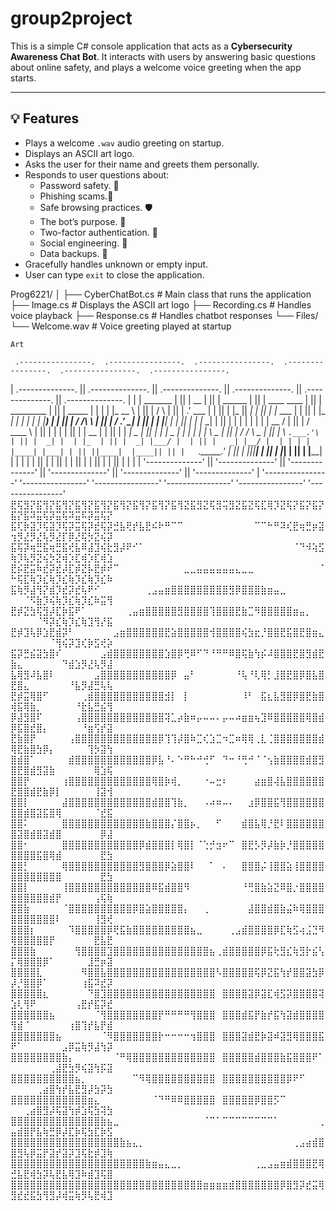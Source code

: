 # group2project
This is a simple C# console application that acts as a **Cybersecurity Awareness Chat Bot**. It interacts with users by answering basic questions about online safety, and plays a welcome voice greeting when the app starts.

---

## 💡 Features

- Plays a welcome `.wav` audio greeting on startup.
- Displays an ASCII art logo.
- Asks the user for their name and greets them personally.
- Responds to user questions about:
  - Password safety. 🔐
  - Phishing scams.🎣
  - Safe browsing practices. 🛡️
  - The bot’s purpose. 💬
  - Two-factor authentication. 🔑
  - Social engineering. 🧠
  - Data backups. 💾
- Gracefully handles unknown or empty input.
- User can type `exit` to close the application.

Prog6221/
│
├── CyberChatBot.cs    # Main class that runs the application
├── Image.cs           # Displays the ASCII art logo
├── Recording.cs       # Handles voice playback
├── Response.cs        # Handles chatbot responses
└── Files/
    └── Welcome.wav    # Voice greeting played at startup

    Art

     .----------------.  .----------------.  .----------------.  .----------------.  .----------------.  .----------------. 
| .--------------. || .--------------. || .--------------. || .--------------. || .--------------. || .--------------. |
| |  _______     | || |      __      | || |     ______   | || |  ____  ____  | || |  _________   | || |   _____      | |
| | |_   __ \    | || |     /  \     | || |   .' ___  |  | || | |_   ||   _| | || | |_   ___  |  | || |  |_   _|     | |
| |   | |__) |   | || |    / /\ \    | || |  / .'   \_|  | || |   | |__| |   | || |   | |_  \_|  | || |    | |       | |
| |   |  __ /    | || |   / ____ \   | || |  | |         | || |   |  __  |   | || |   |  _|  _   | || |    | |   _   | |
| |  _| |  \ \_  | || | _/ /    \ \_ | || |  \ `.___.'\  | || |  _| |  | |_  | || |  _| |___/ |  | || |   _| |__/ |  | |
| | |____| |___| | || ||____|  |____|| || |   `._____.'  | || | |____||____| | || | |_________|  | || |  |________|  | |
| |              | || |              | || |              | || |              | || |              | || |              | |
| '--------------' || '--------------' || '--------------' || '--------------' || '--------------' || '--------------' |
 '----------------'  '----------------'  '----------------'  '----------------'  '----------------'  '----------------' 
⣟⢯⣻⡝⣯⢻⡝⣯⢻⡝⣯⢻⡝⣯⢻⡝⣯⢻⡝⣯⢻⡝⣯⢻⡝⣯⢻⣝⣯⣻⣝⢯⣻⢭⣻⣝⣯⣝⢯⣏⢿⡹⣝⢯⡝⣯⡝⣯⡝⣯⡝⣯⠽⣭⢯⡽⣭⢯⠽⣭⠯⡽⣭⢯⡝
⣯⢏⡷⣽⡹⢯⣽⡹⢯⡽⣭⢯⡽⣞⢯⡽⣚⣧⢟⡞⣧⣟⠮⠗⠛⠉⠉⠀⠀⠀⠀⠀⠀⠀⠀⠀⠀⠀⠉⠉⠓⠛⠽⢎⣟⢶⣛⡶⣽⢲⡻⣜⡻⣜⢧⡻⣜⡏⡿⣜⢯⡳⣝⢮⡽
⣯⢯⡽⢶⣛⣯⢶⣛⣯⢞⣧⠿⣼⣹⢮⣗⣻⡼⠟⠊⠁⠀⠀⠀⠀⠀⠀⠀⠀⠀⠀⠀⠀⠀⠀⠀⠀⠀⠀⠀⠀⠀⠀⠀⠈⠙⠺⢵⣫⢷⡹⢧⡻⣝⢮⡳⣝⢾⡱⣏⢾⡱⣏⢾⣱
⣟⡮⣟⣭⠷⣞⡽⣞⡼⣏⡾⣝⡧⣟⡾⠞⠉⠀⠀⠀⠀⠀⠀⠀⠀⠀⠀⣀⣀⣤⣤⣤⣤⣤⣤⣄⣀⣀⠀⠀⠀⠀⠀⠀⠀⠀⠀⠀⠈⠓⢯⣏⢷⡹⣎⢷⡹⣎⢷⡹⣎⢷⡹⣎⠷
⣯⢷⡻⣼⢻⡝⣾⡹⣞⡽⣞⢧⠟⠊⠀⠀⠀⠀⠀⠀⠀⢀⣠⣤⣶⣿⣿⣿⣿⣿⣿⣿⣿⣿⣻⡿⣿⣿⣿⣷⣶⣤⣀⠀⠀⠀⠀⠀⠀⠀⠀⠈⠫⣷⡹⢮⢷⡹⣎⢷⡹⣎⠷⣭⢻
⣟⡾⣝⣳⢯⣻⡼⣏⡷⣯⠟⠁⠀⠀⠀⠀⠀⠀⢀⣤⣶⣿⣿⣿⣿⣿⣻⣿⣿⣿⣿⢹⣿⣿⣿⣟⣷⣉⠻⣿⣿⣿⣿⣿⣶⣤⡀⠀⠀⠀⠀⠀⠀⠈⠻⡽⣎⢷⡹⣎⢷⣹⢻⡜⣯
⣟⡾⣹⢧⡿⣱⣟⣾⡽⠃⠀⠀⠀⠀⠀⠀⣠⣶⣿⣿⣿⣿⣿⣿⣟⣵⣿⣿⣿⣿⣿⢺⣿⣿⣿⣿⢮⣳⣖⡘⣿⣿⣟⣯⣿⣟⣿⣶⣄⠀⠀⠀⠀⠀⠀⠈⢻⢮⡽⣹⢎⡷⣫⢞⡵
⣯⡽⣛⣮⣽⣳⣿⠎⠀⠀⠀⠀⠀⠀⣠⣾⣿⣿⣿⣿⣿⣿⣿⣿⣱⣿⡿⢛⠿⠋⠙⠘⠛⠛⠿⣿⢯⣷⢳⡮⠼⣿⣿⣿⣟⣿⣻⣾⣟⣷⣄⠀⠀⠀⠀⠀⠀⠙⣾⣱⡻⣜⢧⡻⣼
⣧⢿⣻⠼⣧⣿⠇⠀⠀⠀⠀⠀⠀⣠⣿⣿⣿⣿⣿⣿⣿⣿⣿⣿⣿⡿⠀⣤⠃⠀⠀⠀⠀⠀⠀⠘⢧⠘⢇⢿⡃⣸⣿⣟⣿⡿⣿⣧⣿⣟⣿⣄⠀⠀⠀⠀⠀⠀⠘⣧⡻⣼⣛⢧⢧
⣟⡾⣭⢿⣿⠋⠀⠀⠀⠀⠀⢀⣾⣿⣿⣿⣿⣿⣿⣿⣿⣿⣿⣿⣺⡇⠀⡇⠀⠀⠀⠀⠀⠀⠀⠀⠸⠃⠀⣯⣆⣧⣻⣿⡿⣿⣟⣷⣿⢾⣯⢿⣷⡀⠀⠀⠀⠀⠀⠘⣗⣧⣛⣮⢻
⡿⣼⣻⣿⠏⠀⠀⠀⠀⠀⢠⣿⣿⣿⣿⣿⣿⣿⣿⣿⣿⣿⣿⣿⢽⣁⡴⣷⠶⡤⠤⠤⠄⡤⠤⠴⣶⣶⢦⣹⠿⣿⣿⣿⣿⣿⢿⣿⣾⡿⣯⣿⣞⣿⡄⠀⠀⠀⠀⠀⠘⣶⢫⡞⣽
⣟⣷⣿⡟⠀⠀⠀⠀⠀⢠⣿⣿⣿⣿⣿⣿⣿⣿⣿⣿⣿⣿⣿⡿⢹⢹⡼⣿⠷⣉⢎⣱⣉⠲⣉⠶⢿⢿⢀⣇⢈⣿⣿⣿⣿⣿⣿⣿⣾⢿⣟⣷⣿⣳⡿⡄⠀⠀⠀⠀⠀⢹⡳⣽⢳
⣿⣾⣿⠁⠀⠀⠀⠀⠀⣾⣿⣿⣿⣿⣿⣿⣿⣿⣿⣿⣿⣿⡿⣧⠘⠄⠑⠛⠓⠚⢚⠋⠀⠙⠒⠘⢛⠚⠈⠈⢢⣷⣿⣿⣿⣿⣾⣿⣻⣿⣟⣿⣾⣻⣽⣷⠀⠀⠀⠀⠀⠀⢿⣱⢯
⣿⣿⡟⠀⠀⠀⠀⠀⢰⣿⣿⣿⣿⣿⣿⣿⣿⣿⣿⣿⣿⣿⢿⣿⡷⢾⡀⠀⠀⠀⠐⠤⣒⠆⠀⠀⠀⠀⣴⣶⣿⢼⣧⣿⣿⣿⣿⣿⣿⣟⣿⣿⣾⣟⣷⡿⡇⠀⠀⠀⠀⠀⢸⣽⢺
⣿⣿⡇⠀⠀⠀⠀⠀⣼⣿⣿⣿⣿⣿⣿⣿⣿⣿⣿⣿⣿⣿⣾⣿⣿⢹⣷⡀⠀⠀⠠⠴⠶⠤⠄⠀⠀⣰⡿⣿⣿⣯⢻⣿⣿⣿⣿⣿⣿⣿⣿⣾⣿⣽⣯⣿⢿⠀⠀⠀⠀⠀⠈⣞⣯
⣿⣿⠅⠀⠀⠀⠀⠀⣿⣿⣿⣿⣿⣿⣿⣿⣿⣿⣿⣿⣿⣷⣿⣿⣿⡌⣿⣿⡦⡀⠀⠀⠋⠀⠀⠀⣾⣿⣧⢿⡘⣟⠇⣿⣿⣿⣿⣿⣿⣿⣽⣿⣾⣿⣽⣾⣿⠀⠀⠀⠀⠀⠀⡿⣼
⣿⣿⠂⠀⠀⠀⠀⠀⣿⣿⣿⣿⣿⣿⣿⣿⣿⣿⣿⣿⡿⣾⣿⣿⣿⡇⢿⣿⡇⠈⢑⡚⣲⠖⠉⠀⣿⣟⡣⡻⡼⣷⡷⡘⣿⣿⣿⣿⣿⣿⣿⣿⣿⣯⣿⢿⣾⠀⠀⠀⠀⠀⠀⣟⣳
⣿⣿⡃⠀⠀⠀⠀⠀⢿⣿⣿⣿⣿⣿⣿⣿⣿⣿⣿⣿⣻⣿⣿⣿⡿⣵⣿⣿⠇⠀⠀⠁⠀⠄⠀⠀⣿⣿⣿⡬⢸⣿⣿⣵⢸⣿⣿⣿⣿⣿⣿⣿⣿⣿⣿⣿⣿⠀⠀⠀⠀⠀⠀⣟⣳
⣿⣿⡇⠀⠀⠀⠀⠀⢸⣿⣿⣿⣿⣿⣿⣿⣿⣿⣿⣿⣿⣿⠿⣯⣾⣿⣿⠻⠀⠀⠀⠀⠀⠀⠀⠀⠘⢛⣿⣷⣵⣝⠿⣿⡐⣿⣿⣿⣿⣿⣿⣿⣿⣿⣿⣾⡟⠀⠀⠀⠀⠀⢠⢯⢷
⣿⣿⣷⠀⠀⠀⠀⠀⠈⣿⣿⣿⣿⣿⣿⣿⣿⣿⣿⡿⣿⣵⣿⣿⣿⣿⣿⡄⠀⠀⢀⠀⠀⠀⠀⠀⠀⣼⣿⣿⣾⣿⣷⣬⠷⢿⣿⣿⣿⣿⣿⣿⣿⣿⣿⣿⠇⠀⠀⠀⠀⠀⢸⣻⢞
⣿⣿⣿⡆⠀⠀⠀⠀⠀⠹⣿⣿⣿⣿⣿⡿⢟⣯⣷⣿⣿⣿⣿⣿⣿⣿⣿⣿⣦⣀⠀⠀⠀⠀⢀⣠⣾⣿⣿⣿⣿⡿⣏⢷⣫⢴⣨⣙⠻⢿⣿⣿⣿⣿⣿⡟⠀⠀⠀⠀⠀⠀⣟⣧⣟
⣿⣿⣿⣷⠀⠀⠀⠀⠀⠀⢻⣿⣿⣿⣿⣹⣿⣿⣿⣿⣿⣿⣿⣿⣿⣿⣿⣿⣿⣿⣿⣦⢀⣾⣿⣿⣿⣿⣿⡿⣯⢗⣻⣎⢷⣻⡗⣮⢣⡍⢿⣿⣿⣿⡿⠁⠀⠀⠀⠀⠀⣸⣛⡶⣽
⣿⣿⣿⣿⣇⠀⠀⠀⠀⠀⠀⠻⣿⣿⣧⣿⣿⣿⣿⣿⣿⣿⣿⣿⣿⣿⣿⣿⣿⣿⣿⣿⠣⣿⣿⣿⣿⣿⢯⡿⣝⣯⢳⡞⣿⣿⣽⣳⡿⡼⡘⣿⣿⡿⠁⠀⠀⠀⠀⠀⢰⣯⠽⣞⡽
⣿⣿⣿⣿⣿⣆⠀⠀⠀⠀⠀⠀⠙⣿⣹⣿⣿⣿⣿⣿⣿⣿⣿⣿⣿⣿⣿⣿⣿⣿⣿⣿⠀⣿⣿⣿⣿⣽⡿⣽⣏⢾⣫⡽⣿⣿⣿⣿⢽⣱⢇⢻⠟⠀⠀⠀⠀⠀⠀⢠⣟⡞⣯⡽⣞
⣿⣿⣿⣿⣿⣿⣦⠀⠀⠀⠀⠀⠀⠈⢻⣿⣿⣿⣿⣿⣿⣿⣿⡟⠛⠛⠛⠛⢻⣿⣿⣿⠀⣿⣿⣿⣾⣯⡟⣷⡞⣯⢳⣽⣾⣿⣿⣿⣿⢻⣾⠈⠀⠀⠀⠀⠀⠀⢰⣿⢹⡞⣧⡟⣾
⣿⣿⣿⣿⣿⣿⣿⣦⠀⠀⠀⠀⠀⠀⠈⠻⣿⣿⣿⣿⣿⣿⣿⡗⠒⠒⠒⠒⢲⣿⣿⣿⠀⣿⣿⣿⣽⣾⣟⡷⣽⠾⣽⣻⢿⣿⣿⣿⣯⠟⠁⠀⠀⠀⠀⠀⠀⣠⡿⣭⢷⡻⣼⢳⡽
⣿⣿⣿⣿⣿⣿⣿⣿⣷⡄⠀⠀⠀⠀⠀⠀⠈⠛⢿⣿⣿⣿⣿⣿⣿⣿⣿⣿⣿⣿⣿⣿⠀⣿⣿⣿⣿⣿⣾⣿⣿⣿⣷⣯⣿⣿⣿⠟⠁⠀⠀⠀⠀⠀⠀⢀⣼⣟⣳⡻⢮⣽⢳⡯⣽
⣿⣿⣿⣿⣿⣿⣿⣿⣿⣿⣦⡀⠀⠀⠀⠀⠀⠀⠀⠉⠻⢿⣿⣿⣿⣿⣿⣿⣿⣿⣿⣿⠀⣿⣿⣿⣿⣿⣿⣿⣿⣿⣿⡿⠟⠋⠀⠀⠀⠀⠀⠀⠀⢀⣴⣿⢳⡞⣧⣟⣻⡼⣳⡽⣳
⣿⣿⣿⣿⣿⣿⣿⣿⣿⣿⣿⣿⣶⣄⠀⠀⠀⠀⠀⠀⠀⠀⠈⠙⠛⠿⠿⣿⣿⣿⣿⣿⠀⣿⣿⣿⣿⣿⡿⣿⣿⡫⠉⠀⠀⠀⠀⠀⠀⠀⠀⢀⣴⣿⣻⡼⢯⣽⢳⡾⣱⢯⣳⢽⣳
⣿⣿⣿⣿⣿⣿⣿⣿⣿⣿⣿⣿⣿⣿⣷⣦⣀⠀⠀⠀⠀⠀⠀⠀⠀⠀⠀⠀⠀⠀⠈⠉⠁⠉⠉⠉⠉⠉⠉⠉⠉⠁⠀⠀⠀⠀⠀⠀⢀⣤⣾⣿⡟⣧⢷⣛⡿⡼⣏⡷⢯⣳⣏⡷⣫
⣿⣿⣿⣿⣿⣿⣿⣿⣿⣿⣿⣿⣿⣿⣿⣿⣿⣷⣦⣄⡀⠀⠀⠀⠀⠀⠀⠀⠀⠀⠀⠀⠀⠀⠀⠀⠀⠀⠀⠀⠀⠀⠀⠀⢀⣠⣴⣾⣿⣿⣻⢧⡿⣭⡟⣽⡞⣽⡽⣹⢯⣗⡾⣹⢷
⣿⣿⣿⣿⣿⣿⣿⣿⣿⣿⣿⣿⣿⣿⣿⣿⣿⣿⣿⣿⣿⣷⣶⣤⣄⣀⡀⠀⠀⠀⠀⠀⠀⠀⠀⠀⠀⠀⢀⣀⣠⣤⣶⣾⣿⣿⣿⣟⢿⣚⣧⣟⢾⣳⡽⢧⣟⣧⢿⣹⠷⣾⣹⢯⣿
⣿⣿⣿⣿⣿⣿⣿⣿⣿⣿⣿⣿⣿⣿⣿⣿⣿⣿⣿⣿⣿⣿⣿⣿⣿⣿⣿⣿⣿⣿⣶⣶⣶⣶⣾⣿⣿⣿⣿⣿⣿⣿⡿⣿⣻⡽⣞⣭⢿⣻⣞⣞⣯⣳⢻⣻⡼⢾⣭⢷⡻⢧⣟⢾⣹
